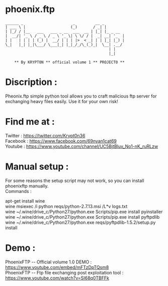 # phoenix.ftp

    ______ _                      _         __ _
    | ___ \ |                    (_)       / _| |
    | |_/ / |__   ___   ___ _ __  ___  __ | |_| |_ _ __
    |  __/| '_ \ / _ \ / _ \ '_ \| \ \/ / |  _| __| '_  |
    | |   | | | | (_) |  __/ | | | |>  < _| | | |_| |_) |
    \_|   |_| |_|\___/ \___|_| |_|_/_/\_(_)_|  \__| .__/
                                                  | |
                                                  |_|

        ** By KRYPT0N ** official volume 1 ** PROJECT0 ** 
  
  
 # Discription :
 Pheonix.ftp simple python tool allows you to craft malicious ftp server for exchanging heavy files easily.
 Use it for your own risk! 
 
# Find me at :
 Twitter : https://twitter.com/Krypt0n36 <br />
Facebook : https://www.facebook.com/69nyan1cat69<br />
Youtube  : https://www.youtube.com/channel/UC5BjtBluv_No1-nK_ruRLzw<br />

# Manual setup : 
For some reasons the setup script may not work, so you can install phoenixftp manually. <br />
Commands : <br />

apt-get install wine<br />
wine msiexec /i python reqs/python-2.7.13.msi /L*v logs.txt<br />
wine ~/.wine/drive_c/Python27/python.exe Scripts/pip.exe install pyinstaller<br />
wine ~/.wine/drive_c/Python27/python.exe Scripts/pip.exe install pyftpdlib<br />
wine ~/.wine/drive_c/Python27/python.exe reqs/pyftpdlib-1.5.2/setup.py install<br />

# Demo : 
PhoenixFTP -- Official volume 1.0 DEMO : https://www.youtube.com/embed/mFTzDpTQsm8 <br />
PhoenixFTP -- Ftp file exchanging post exploitation tool : https://www.youtube.com/watch?v=SI68q0TBFFk <br />
